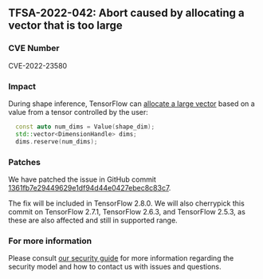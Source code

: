 ## TFSA-2022-042: Abort caused by allocating a vector that is too large

### CVE Number
CVE-2022-23580

### Impact
During shape inference, TensorFlow can [allocate a large vector](https://github.com/tensorflow/tensorflow/blob/a1320ec1eac186da1d03f033109191f715b2b130/tensorflow/core/framework/shape_inference.cc#L788-L790) based on a value from a tensor controlled by the user:

```cc
  const auto num_dims = Value(shape_dim);
  std::vector<DimensionHandle> dims;
  dims.reserve(num_dims);
```

### Patches
We have patched the issue in GitHub commit [1361fb7e29449629e1df94d44e0427ebec8c83c7](https://github.com/tensorflow/tensorflow/commit/1361fb7e29449629e1df94d44e0427ebec8c83c7).

The fix will be included in TensorFlow 2.8.0. We will also cherrypick this commit on TensorFlow 2.7.1, TensorFlow 2.6.3, and TensorFlow 2.5.3, as these are also affected and still in supported range.

### For more information
Please consult [our security guide](https://github.com/tensorflow/tensorflow/blob/master/SECURITY.md) for more information regarding the security model and how to contact us with issues and questions.
